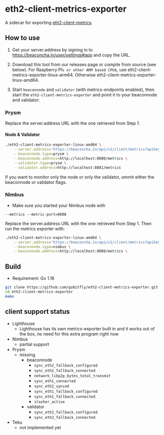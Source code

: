 # eth2-client-metrics-exporter

A sidecar for exporting [eth2-client-metrics](https://github.com/gobitfly/eth2-client-metrics).

## How to use

1. Get your server.address by signing in to https://beaconcha.in/user/settings#app and copy the URL.

2. Download this tool from our releases page or compile from source (see below). For Raspberry PI`s or other ARM based CPU`s, use eth2-client-metrics-exporter-linux-arm64. Otherwise eth2-client-metrics-exporter-linux-amd64.

2. Start `beaconnode` and `validator` (with metrics-endpoints enabled), then start the `eth2-client-metrics-exporter` and point it to your beaconnode and validator:

### Prysm

Replace the server.address URL with the one retrieved from Step 1.

#### Node & Validator

```bash
./eth2-client-metrics-exporter-linux-amd64 \
    --server.address='https://beaconcha.in/api/v1/client/metrics?apikey=<beaconcha.in-apikey>&machine=<machine-name>' \
    --beaconnode.type=prysm \
    --beaconnode.address=http://localhost:8080/metrics \
    --validator.type=prysm \
    --validator.address=http://localhost:8081/metrics
```

If you want to monitor only the node or only the validator, ommit either the beaconnode or validator flags.  
  

### Nimbus

- Make sure you started your Nimbus node with
```
--metrics --metric-port=8008
```

Replace the server.address URL with the one retrieved from Step 1. Then run the metrics exporter with:

```bash
./eth2-client-metrics-exporter-linux-amd64 \
    --server.address='https://beaconcha.in/api/v1/client/metrics?apikey=<beaconcha.in-apikey>&machine=<machine-name>' \
    --beaconnode.type=nimbus \
    --beaconnode.address=http://localhost:8008/metrics \
```
  
  

## Build
- Requirement: Go 1.16

```bash
git clone https://github.com/gobitfly/eth2-client-metrics-exporter.git
cd eth2-client-metrics-exporter 
make
```

## client support status

* Lighthouse
  * Lighthouse has its own metrics-exporter built in and it works out of the box, no need for this extra program right now
* Nimbus
  * partial support
* Prysm
  * missing
    * beaconnode
      * `sync_eth2_fallback_configured`
      * `sync_eth2_fallback_connected`
      * `network_libp2p_bytes_total_transmit`
      * `sync_eth1_connected`
      * `sync_eth2_synced`
      * `sync_eth1_fallback_configured`
      * `sync_eth1_fallback_connected`
      * `slasher_active`
    * validator
      * `sync_eth2_fallback_configured`
      * `sync_eth2_fallback_connected`
* Teku
  * not implemented yet
